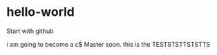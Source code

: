# hello-world
Start with github

i am going to become a c$ Master
soon.
this is the TESTSTSTTSTSTTS
